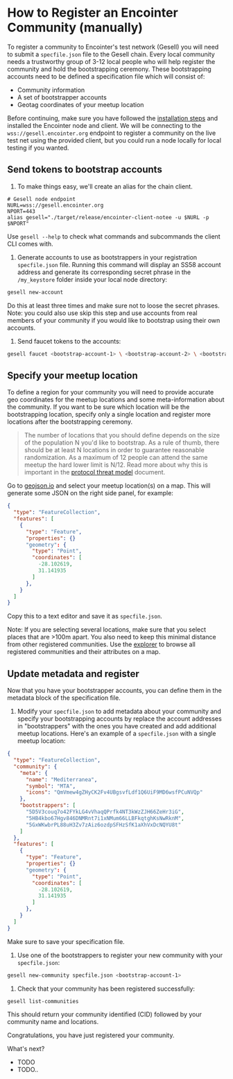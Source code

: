 # How to Register an Encointer Community (manually)

To register a community to Encointer's test network (Gesell) you will need to submit a `specfile.json` file to the Gesell chain.
Every local community needs a trustworthy group of 3-12 local people who will help register the community and hold the bootstrapping ceremony. 
These bootstrapping accounts need to be defined a specification file which will consist of:
* Community information
* A set of bootstrapper accounts
* Geotag coordinates of your meetup location

Before continuing, make sure you have followed the [installation steps](./developers-notee-local-setup.md#Gesell-local-setup) and installed the Encointer node and client.
We will be connecting to the `wss://gesell.encointer.org` endpoint to register a community on the live test net using the provided client, but you could run a node locally for local testing if you wanted.

## Send tokens to bootstrap accounts

1. To make things easy, we'll create an alias for the chain client.

  ```console
  # Gesell node endpoint
  NURL=wss://gesell.encointer.org
  NPORT=443
  alias gesell="./target/release/encointer-client-notee -u $NURL -p $NPORT"
  ```

  Use `gesell --help` to check what commands and subcommands the client CLI comes with.

1. Generate accounts to use as bootstrappers in your registration `specfile.json` file.
  Running this command will display an SS58 account address and generate its corresponding secret phrase in the `/my_keystore` folder inside your local node directory:

  
  ```bash
  gesell new-account
  ```
  
  Do this at least three times and make sure not to loose the secret phrases.
  Note: you could also use skip this step and use accounts from real members of your community if you would like to bootstrap using their own accounts.


1. Send faucet tokens to the accounts:

  ```bash
  gesell faucet <bootstrap-account-1> \ <bootstrap-account-2> \ <bootstrap-account-3>
  ```

## Specify your meetup location

To define a region for your community you will need to provide accurate geo coordinates for the meetup locations and some meta-information about the community.
If you want to be sure which location will be the bootstrapping location, specify only a single location and register more locations after the bootstrapping ceremony.

> The number of locations that you should define depends on the size of the population N you'd like to bootstrap. As a rule of thumb, there should be at least N locations in order to guarantee reasonable randomization. As a maximum of 12 people can attend the same meetup the hard lower limit is N/12. Read more about why this is important in the [protocol threat model](protocol-threat-model.md) document.


Go to [geojson.io](https://geojson.io) and select your meetup location(s) on a map.
This will generate some JSON on the right side panel, for example:

```json
{
  "type": "FeatureCollection",
  "features": [
    {
      "type": "Feature",
      "properties": {}
      "geometry": {
        "type": "Point",
        "coordinates": [
          -28.102619,
          31.141935
        ]
      },
    }
  ]
}
```

Copy this to a text editor and save it as `specfile.json`.

Note: If you are selecting several locations, make sure that you select places that are >100m apart.
You also need to keep this minimal distance from other registered communities.
Use the [explorer](https://explorer.encointer.org) to browse all registered communities and their attributes on a map.


## Update metadata and register

Now that you have your bootstrapper accounts, you can define them in the metadata block of the specification file. 

1. Modify your `specfile.json` to add metadata about your community and specify your bootstrapping accounts by replace the account addresses in "bootstrappers" with the ones you have created and add additional meetup locations.
  Here's an example of a `specfile.json` with a single meetup location:  
  ```json
  {
    "type": "FeatureCollection",
    "community": {
      "meta": {
        "name": "Mediterranea",
        "symbol": "MTA",
        "icons": "QmVmew4gZHyCK2Fv4UBgsvfLdf1Q6UiF9MD6wsfPCuNVQp"
      },
      "bootstrappers": [
        "5D5V3couq7o42FYkLG4vVhaqQPrfk4NT3kWzZJH66ZeHr3iG",
        "5HB4kbo67Hgv846DNMRnt7i1xNMum66LLBFkqtghKsNwRknM",
        "5GxWKwbrPL88uH3Zv7zAiz6ozdpSFHzSfK1aXhVxDcNQYU8t"
      ]
    },
    "features": [
      {
        "type": "Feature",
        "properties": {}
        "geometry": {
          "type": "Point",
          "coordinates": [
            -28.102619,
            31.141935
          ]
        },
      }
    ]
  }
  ```

  Make sure to save your specification file.

1. Use one of the bootstrappers to register your new community with your `specfile.json`:

  ```bash
  gesell new-community specfile.json <bootstrap-account-1>
  ```

1. Check that your community has been registered successfully:

  ```bash
  gesell list-communities
  ```

  This should return your community identified (CID) followed by your community name and locations.

Congratulations, you have just registered your community.

What's next?

* TODO 
* TODO..